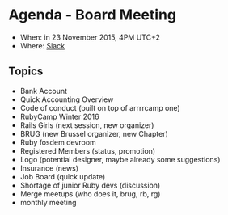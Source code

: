 # Agenda - Board Meeting

* When: in 23 November 2015, 4PM UTC+2
* Where: [Slack](https://rubyburgers.slack.com/messages/association/)

## Topics

* Bank Account
* Quick Accounting Overview
* Code of conduct (built on top of arrrrcamp one)
* RubyCamp Winter 2016
* Rails Girls (next session, new organizer)
* BRUG (new Brussel organizer, new Chapter)
* Ruby fosdem devroom
* Registered Members (status, promotion)
* Logo (potential designer, maybe already some suggestions)
* Insurance (news)
* Job Board (quick update)
* Shortage of junior Ruby devs (discussion)
* Merge meetups (who does it, brug, rb, rg)
* monthly meeting
